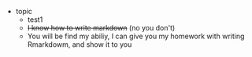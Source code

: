 - topic
  * test1
  * ~~I know how to write markdown~~ (no you don't)
  * You will be find my abiliy, I can give you my homework with writing Rmarkdowm, and show it to you
